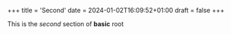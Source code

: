 +++
title = 'Second'
date = 2024-01-02T16:09:52+01:00
draft = false
+++

This is the *second* section of **basic** root
